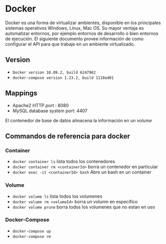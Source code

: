 # Docker 

Docker es una forma de virtualizar ambientes, disponible en los principales sistemas operativos Windows, Linux, Mac OS. Su mayor ventaja es automatizar entornos, por ejemplo entornos de desarrollo o bien entornos de ejecución. 
El siguiente documento provee información de como configurar el API para que trabaje en un ambiente virtualizado.

## Version
* `Docker version 18.09.2, build 6247962`
* `docker-compose version 1.23.2, build 1110ad01`

## Mappings

* Apache2 HTTP port : 8080
* MySQL database system port: 4407

El contenedor de base de datos almacena la información en un _volume_



## Commandos de referencia para docker

### Container
* `docker container ls` lista todos los contenedores
* `docker container rm <containerId>` borra un contenedor en particular
* `docker exec -it <containerId> bash` Abre un bash en un container
    
### Volume
* `docker volume ls` lista todos los volumenes
* `docker volume rm <volumeId>` borra un volumn en especifico
* `docker volume prune` borra todos los volumenes que no estan en uso

### Docker-Compose
* `docker-compose up`
* `docker-compose rm`
